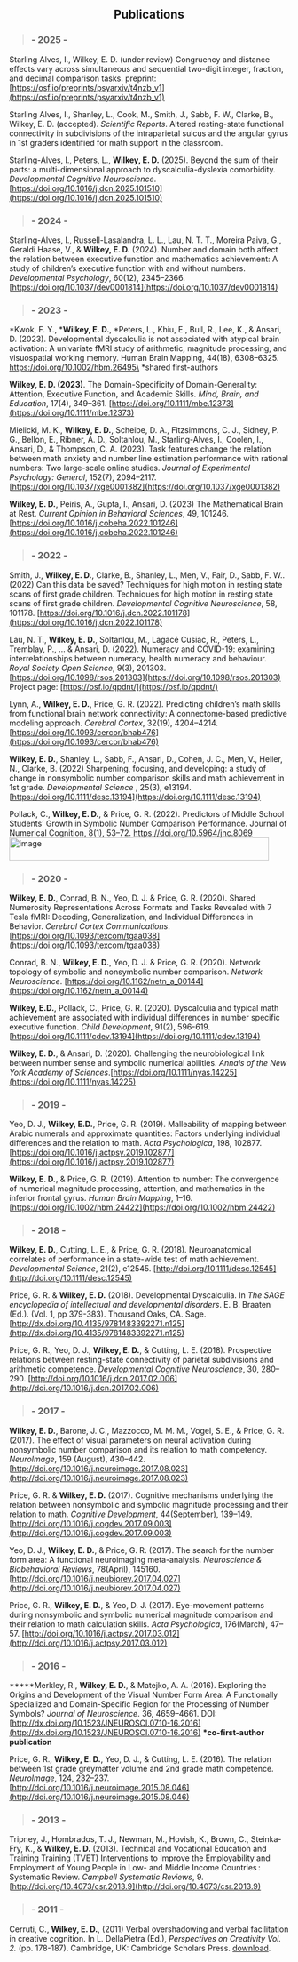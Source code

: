 ## <center>Publications</center>

> ### - 2025 -

Starling Alves, I., Wilkey, E. D. (under review) Congruency and distance effects vary across simultaneous and sequential two-digit integer, fraction, and decimal comparison tasks. preprint: [https://osf.io/preprints/psyarxiv/t4nzb_v1](https://osf.io/preprints/psyarxiv/t4nzb_v1)

Starling Alves, I., Shanley, L., Cook, M., Smith, J., Sabb, F. W., Clarke, B., Wilkey, E. D. (accepted). _Scientific Reports_. Altered resting-state functional connectivity in subdivisions of the intraparietal sulcus and the angular gyrus in 1st graders identified for math support in the classroom.

Starling-Alves, I., Peters, L., **Wilkey, E. D.** (2025). Beyond the sum of their parts: a multi-dimensional approach to dyscalculia-dyslexia comorbidity. _Developmental Cognitive Neuroscience_. [https://doi.org/10.1016/j.dcn.2025.101510](https://doi.org/10.1016/j.dcn.2025.101510)

> ### - 2024 -

Starling-Alves, I., Russell-Lasalandra, L. L., Lau, N. T. T., Moreira Paiva, G., Geraldi Haase, V., & **Wilkey, E. D.** (2024). Number and domain both affect the relation between executive function and mathematics achievement: A study of children’s executive function with and without numbers. _Developmental Psychology_, 60(12), 2345–2366. [https://doi.org/10.1037/dev0001814](https://doi.org/10.1037/dev0001814)

> ### - 2023 -

*Kwok, F. Y., ***Wilkey, E. D.**, *Peters, L., Khiu, E., Bull, R., Lee, K., & Ansari, D. (2023). Developmental dyscalculia is not associated with atypical brain activation: A univariate fMRI study of arithmetic, magnitude processing, and visuospatial working memory. Human Brain Mapping, 44(18), 6308–6325. https://doi.org/10.1002/hbm.26495\
*shared first-authors

**Wilkey, E. D. (2023)**. The Domain-Specificity of Domain-Generality: Attention, Executive Function, and Academic Skills. _Mind, Brain, and Education_, 17(4), 349–361. [https://doi.org/10.1111/mbe.12373](https://doi.org/10.1111/mbe.12373)

Mielicki, M. K., **Wilkey, E. D.**, Scheibe, D. A., Fitzsimmons, C. J., Sidney, P. G., Bellon, E., Ribner, A. D., Soltanlou, M., Starling-Alves, I., Coolen, I., Ansari, D., & Thompson, C. A. (2023). Task features change the relation between math anxiety and number line estimation performance with rational numbers: Two large-scale online studies. _Journal of Experimental Psychology: General_, 152(7), 2094–2117. [https://doi.org/10.1037/xge0001382](https://doi.org/10.1037/xge0001382)

**Wilkey, E. D.**, Peiris, A., Gupta, I., Ansari, D. (2023) The Mathematical Brain at Rest. _Current Opinion in Behavioral Sciences_, 49, 101246. [https://doi.org/10.1016/j.cobeha.2022.101246](https://doi.org/10.1016/j.cobeha.2022.101246)

> ### - 2022 -

Smith, J., **Wilkey, E. D.**, Clarke, B., Shanley, L., Men, V., Fair, D., Sabb, F. W.. (2022) Can this data be saved? Techniques for high motion in resting state scans of first grade children. Techniques for high motion in resting state scans of first grade children. _Developmental Cognitive Neuroscience_, 58, 101178. [https://doi.org/10.1016/j.dcn.2022.101178](https://doi.org/10.1016/j.dcn.2022.101178)

Lau, N. T., **Wilkey, E. D.**, Soltanlou, M., Lagacé Cusiac, R., Peters, L., Tremblay, P., ... & Ansari, D. (2022). Numeracy and COVID-19: examining interrelationships between numeracy, health numeracy and behaviour. _Royal Society Open Science_, 9(3), 201303. [https://doi.org/10.1098/rsos.201303](https://doi.org/10.1098/rsos.201303) Project page: [https://osf.io/qpdnt/](https://osf.io/qpdnt/)

Lynn, A., **Wilkey, E. D.**, Price, G. R. (2022). Predicting children’s math skills from functional brain network connectivity: A connectome-based predictive modeling approach. _Cerebral Cortex_, 32(19), 4204–4214. [https://doi.org/10.1093/cercor/bhab476](https://doi.org/10.1093/cercor/bhab476)

**Wilkey, E. D.**, Shanley, L., Sabb, F., Ansari, D., Cohen, J. C., Men, V., Heller, N., Clarke, B. (2022) Sharpening, focusing, and developing: a study of change in nonsymbolic number comparison skills and math achievement in 1st grade. _Developmental Science_ , 25(3), e13194. [https://doi.org/10.1111/desc.13194](https://doi.org/10.1111/desc.13194)

Pollack, C., **Wilkey, E. D.**, & Price, G. R. (2022). Predictors of Middle School Students’ Growth in Symbolic Number Comparison Performance. Journal of Numerical Cognition, 8(1), 53–72. https://doi.org/10.5964/jnc.8069<img width="468" height="41" alt="image" src="https://github.com/user-attachments/assets/70b152aa-d282-41fb-98c6-5889353bc5e1" />


> ### - 2020 -

**Wilkey, E. D.**, Conrad, B. N., Yeo, D. J. & Price, G. R. (2020). Shared Numerosity Representations Across Formats and Tasks Revealed with 7 Tesla fMRI: Decoding, Generalization, and Individual Differences in Behavior. _Cerebral Cortex Communications_. [https://doi.org/10.1093/texcom/tgaa038](https://doi.org/10.1093/texcom/tgaa038)

Conrad, B. N., **Wilkey, E. D.**, Yeo, D. J. & Price, G. R. (2020). Network topology of symbolic and nonsymbolic number comparison. _Network Neuroscience_. [https://doi.org/10.1162/netn_a_00144](https://doi.org/10.1162/netn_a_00144)

**Wilkey, E.D.**, Pollack, C., Price, G. R. (2020). Dyscalculia and typical math achievement are
associated with individual differences in number specific executive function. _Child Development_, 91(2), 596-619.[https://doi.org/10.1111/cdev.13194](https://doi.org/10.1111/cdev.13194)

**Wilkey, E. D.**, & Ansari, D. (2020). Challenging the neurobiological link between number sense and
symbolic numerical abilities. _Annals of the New York Academy of Sciences_.[https://doi.org/10.1111/nyas.14225](https://doi.org/10.1111/nyas.14225)

> ### - 2019 -

Yeo, D. J., **Wilkey, E.D.**, Price, G. R. (2019). Malleability of mapping between Arabic numerals and
approximate quantities: Factors underlying individual differences and the relation to math. _Acta Psychologica_, 198, 102877.[https://doi.org/10.1016/j.actpsy.2019.102877](https://doi.org/10.1016/j.actpsy.2019.102877)

**Wilkey, E. D.**, & Price, G. R. (2019). Attention to number: The convergence of numerical magnitude processing, attention, and mathematics in the inferior frontal gyrus. _Human Brain Mapping_, 1–16. [https://doi.org/10.1002/hbm.24422](https://doi.org/10.1002/hbm.24422)

> ### - 2018 -

**Wilkey, E. D.**, Cutting, L. E., & Price, G. R. (2018). Neuroanatomical correlates of performance in a state-wide test of math achievement. _Developmental Science_, 21(2), e12545. [http://doi.org/10.1111/desc.12545](http://doi.org/10.1111/desc.12545)

Price, G. R. & **Wilkey, E. D.** (2018). Developmental Dyscalculia. In _The SAGE encyclopedia
of intellectual and developmental disorders_. E. B. Braaten (Ed.). (Vol. 1, pp 379-383). Thousand Oaks, CA. Sage. [http://dx.doi.org/10.4135/9781483392271.n125](http://dx.doi.org/10.4135/9781483392271.n125)

Price, G. R., Yeo, D. J., **Wilkey, E. D.**, & Cutting, L. E. (2018). Prospective relations between resting-state connectivity of parietal subdivisions and arithmetic competence. _Developmental Cognitive Neuroscience_, 30, 280–290. [http://doi.org/10.1016/j.dcn.2017.02.006](http://doi.org/10.1016/j.dcn.2017.02.006)

> ###   - 2017 -

**Wilkey, E. D.**, Barone, J. C., Mazzocco, M. M. M., Vogel, S. E., & Price, G. R. (2017). The effect of visual parameters on neural activation during nonsymbolic number comparison and its relation to math competency. _NeuroImage_, 159 (August), 430–442. [http://doi.org/10.1016/j.neuroimage.2017.08.023](http://doi.org/10.1016/j.neuroimage.2017.08.023)

Price, G. R. & **Wilkey, E. D.** (2017). Cognitive mechanisms underlying the relation between nonsymbolic and symbolic magnitude processing and their relation to math. _Cognitive Development_, 44(September), 139–149. [http://doi.org/10.1016/j.cogdev.2017.09.003](http://doi.org/10.1016/j.cogdev.2017.09.003)

Yeo, D. J., **Wilkey, E. D.**, & Price, G. R. (2017). The search for the number form area: A functional neuroimaging meta-analysis. _Neuroscience & Biobehavioral Reviews_, 78(April), 145160. [http://doi.org/10.1016/j.neubiorev.2017.04.027](http://doi.org/10.1016/j.neubiorev.2017.04.027)

Price, G. R., **Wilkey, E. D.**, & Yeo, D. J. (2017). Eye-movement patterns during nonsymbolic and symbolic numerical magnitude comparison and their relation to math calculation skills. _Acta Psychologica_, 176(March), 47–57. [http://doi.org/10.1016/j.actpsy.2017.03.012](http://doi.org/10.1016/j.actpsy.2017.03.012)

> ###   - 2016 -

**\***Merkley, R., **Wilkey, E. D.**, & Matejko, A. A. (2016). Exploring the Origins and Development of the Visual Number Form Area: A Functionally Specialized and Domain-Specific Region for the Processing of Number Symbols? _Journal of Neuroscience_. 36, 4659–4661. DOI: [http://dx.doi.org/10.1523/JNEUROSCI.0710-16.2016](http://dx.doi.org/10.1523/JNEUROSCI.0710-16.2016)
**\*co-first-author publication**

Price, G. R., **Wilkey, E. D.**, Yeo, D. J., & Cutting, L. E. (2016). The relation between 1st grade greymatter volume and 2nd grade math competence. _NeuroImage_, 124, 232–237. [http://doi.org/10.1016/j.neuroimage.2015.08.046](http://doi.org/10.1016/j.neuroimage.2015.08.046)


> ###   - 2013 -

Tripney, J., Hombrados, T. J., Newman, M., Hovish, K., Brown, C., Steinka-Fry, K., & **Wilkey, E. D.** (2013). Technical and Vocational Education and Training Training (TVET) Interventions to Improve the Employability and Employment of Young People in Low- and Middle Income Countries : Systematic Review. _Campbell Systematic Reviews_, 9. [http://doi.org/10.4073/csr.2013.9](http://doi.org/10.4073/csr.2013.9)

> ###   - 2011 -

Cerruti, C., **Wilkey, E. D.**, (2011) Verbal overshadowing and verbal facilitation in creative cognition. In L. DellaPietra (Ed.), _Perspectives on Creativity Vol. 2._ (pp. 178-187). Cambridge, UK: Cambridge Scholars Press. [download](http://www.academia.edu/981326/Verbal_Overshadowing_and_Verbal_Facilitation_in_Creative_Cognition).
